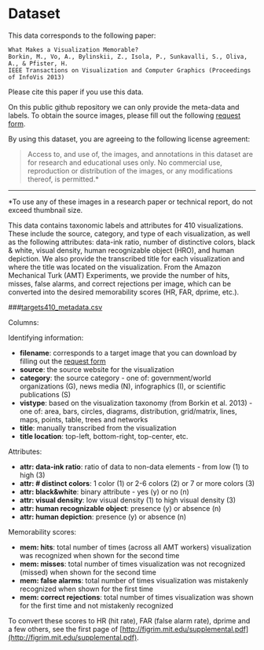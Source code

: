 # Dataset

This data corresponds to the following paper: 

```
What Makes a Visualization Memorable?
Borkin, M., Vo, A., Bylinskii, Z., Isola, P., Sunkavalli, S., Oliva, A., & Pfister, H.
IEEE Transactions on Visualization and Computer Graphics (Proceedings of InfoVis 2013)
```

Please cite this paper if you use this data.

On this public github repository we can only provide the meta-data and labels.
To obtain the source images, please fill out the following [request form](http://massvis.mit.edu/#data).

By using this dataset, you are agreeing to the following license agreement:
> Access to, and use of, the images, and annotations in this dataset are for research and educational uses only. No commercial use, reproduction or distribution of the images, or any modifications thereof, is permitted.* 

---

*To use any of these images in a research paper or technical report, do not exceed thumbnail size.

This data contains taxonomic labels and attributes for 410 visualizations. These include the source, category, and type of each visualization, as well as the following attributes: data-ink ratio, number of distinctive colors, black & white, visual density, human recognizable object (HRO), and human depiction. We also provide the transcribed title for each visualization and where the title was located on the visualization. From the Amazon Mechanical Turk (AMT) Experiments, we provide the number of hits, misses, false alarms, and correct rejections per image, which can be converted into the desired memorability scores (HR, FAR, dprime, etc.).

###[targets410_metadata.csv](https://github.com/massvis/dataset/blob/master/csv_files/targets410_metadata.csv)

Columns:

Identifying information:
* **filename**: corresponds to a target image that you can download by filling out the [request form](http://massvis.mit.edu/#data)
* **source**: the source website for the visualization
* **category**: the source category - one of: government/world organizations (G), news media (N), infographics (I), or scientific publications (S)
* **vistype**: based on the visualization taxonomy (from Borkin et al. 2013) - one of: area, bars, circles, diagrams, distribution, grid/matrix, lines, maps, points, table, trees and networks
* **title**: manually transcribed from the visualization
* **title location**: top-left, bottom-right, top-center, etc.

Attributes:
* **attr: data-ink ratio**: ratio of data to non-data elements - from low (1) to high (3)	
* **attr: # distinct colors**: 1 color (1) or 2-6 colors (2) or 7 or more colors (3)
* **attr: black&white**: binary attribute - yes (y) or no (n)	
* **attr: visual density**: low visual density (1) to high visual density (3)
* **attr: human recognizable object**: presence (y) or absence (n)	
* **attr: human depiction**: presence (y) or absence (n)

Memorability scores:		
* **mem: hits**: total number of times (across all AMT workers) visualization was recognized when shown for the second time
* **mem: misses**: total number of times visualization was not recognized (missed) when shown for the second time	
* **mem: false alarms**: total number of times visualization was mistakenly recognized when shown for the first time
* **mem: correct rejections**: total number of times visualization was shown for the first time and not mistakenly recognized

To convert these scores to HR (hit rate), FAR (false alarm rate), dprime and a few others, see the first page of [http://figrim.mit.edu/supplemental.pdf](http://figrim.mit.edu/supplemental.pdf). 
